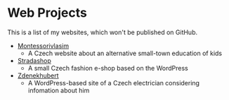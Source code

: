 # Web Projects
This is a list of my websites, which won't be published on GitHub.

- [Montessorivlasim](http://montessorivlasim.cz)
  - A Czech website about an alternative small-town education of kids
- [Stradashop](http://stradashop.cz)
  - A small Czech fashion e-shop based on the WordPress
- [Zdenekhubert](http://zdenekhubert.cz)
  - A WordPress-based site of a Czech electrician considering infomation about him
